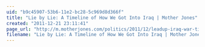 ```yaml
---
uid: "b9c45907-53b6-11e2-bc28-5c969d8d366f"
title: "Lie by Lie: A Timeline of How We Got Into Iraq | Mother Jones"
created: "2011-12-21 23:11:41"
page_url: "http://m.motherjones.com/politics/2011/12/leadup-iraq-war-timeline"
filename: "Lie by Lie: A Timeline of How We Got Into Iraq | Mother Jones.html"
---
```

